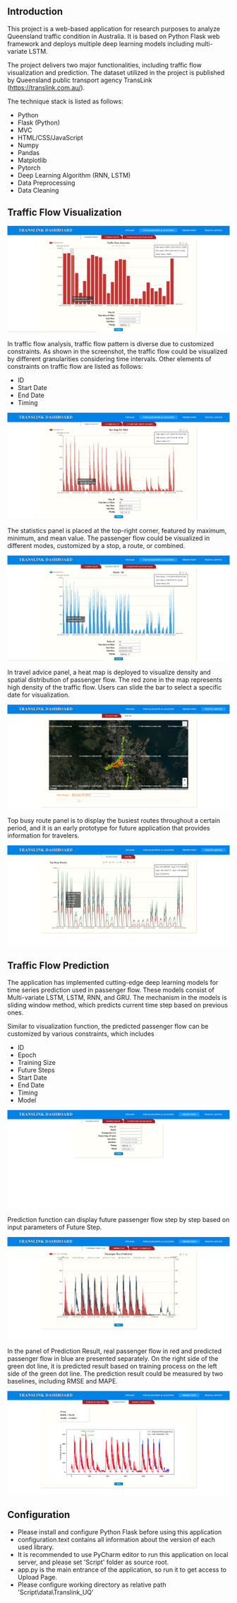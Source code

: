 ## Introduction

This project is a web-based application for research purposes to analyze Queensland traffic condition in Australia. It is based on Python Flask web framework and deploys multiple deep learning models including multi-variate LSTM.

The project delivers two major functionalities, including traffic flow visualization and prediction. The dataset utilized in the project is published by Queensland public transport agency TransLink (https://translink.com.au/).

The technique stack is listed as follows:

- Python 
- Flask (Python)
- MVC
- HTML/CSS/JavaScript
- Numpy
- Pandas
- Matplotlib
- Pytorch
- Deep Learning Algorithm (RNN, LSTM)
- Data Preprocessing
- Data Cleaning



## Traffic Flow Visualization



![traffic_flow_visualization](traffic_flow_visualization.png)



In traffic flow analysis, traffic flow pattern is diverse due to customized constraints. As shown in the screenshot, the traffic flow could be visualized by different granularities considering time intervals. Other elements of constraints on traffic flow are listed as follows:

- ID
- Start Date
- End Date
- Timing



![traffic_flow_different_time_interval](traffic_flow_different_time_interval.png)



The statistics panel is placed at the top-right corner, featured by maximum, minimum, and mean value. The passenger flow could be visualized in different modes, customized by a stop, a route, or combined.



![traffic_flow_visualization_route](traffic_flow_visualization_route.png)



In travel advice panel, a heat map is deployed to visualize density and spatial distribution of passenger flow. The red zone in the map represents high density of the traffic flow. Users can slide the bar to select a specific date for visualization.



![heat_map](heat_map.png)



Top busy route panel is to display the busiest routes throughout a certain period, and it is an early prototype for future application that provides information for travelers.



![top_busy_routes](top_busy_routes.png)



## Traffic Flow Prediction

The application has implemented cutting-edge deep learning models for time series prediction used in passenger flow. These models consist of Multi-variate LSTM, LSTM, RNN, and GRU. The mechanism in the models is sliding window method, which predicts current time step based on previous ones. 

Similar to visualization function, the predicted passenger flow can be customized by various constraints, which includes

- ID
- Epoch
- Training Size
- Future Steps
- Start Date
- End Date
- Timing
- Model



![constraints](constraints.png)



Prediction function can display future passenger flow step by step based on input parameters of Future Step.



![prediction](prediction.png)



In the panel of Prediction Result, real passenger flow in red and predicted passenger flow in blue are presented separately. On the right side of the green dot line, it is predicted result based on training process on the left side of the green dot line. The prediction result could be measured by two baselines, including RMSE and MAPE.



![prediction_result](prediction_result.png)



## Configuration

- Please install and configure Python Flask before using this application
- configuration.text contains all information about the version of each used library.
- It is recommended to use PyCharm editor to run this application on local server, and please set 'Script' folder as source root.
- app.py is the main entrance of the application, so run it to get access to Upload Page.
- Please configure working directory as relative path 'Script\data\Translink_UQ'


